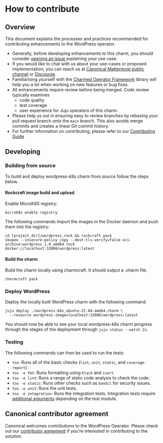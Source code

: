 # How to contribute

## Overview

This document explains the processes and practices recommended for contributing enhancements to the
WordPress operator.

- Generally, before developing enhancements to this charm, you should consider [opening an issue
  ](https://github.com/canonical/wordpress-k8s-operator/issues) explaining your use case.
- If you would like to chat with us about your use-cases or proposed implementation, you can reach
  us at [Canonical Mattermost public channel](https://chat.charmhub.io/charmhub/channels/charm-dev)
  or [Discourse](https://discourse.charmhub.io/).
- Familiarising yourself with the [Charmed Operator Framework](https://juju.is/docs/sdk) library
  will help you a lot when working on new features or bug fixes.
- All enhancements require review before being merged. Code review typically examines
  - code quality
  - test coverage
  - user experience for Juju operators of this charm.
- Please help us out in ensuring easy to review branches by rebasing your pull request branch onto
  the `main` branch. This also avoids merge commits and creates a linear Git commit history.
- For further information on contributing, please refer to our
  [Contributing Guide](https://github.com/canonical/is-charms-contributing-guide)

## Developing

### Building from source

To build and deploy wordpress-k8s charm from source follow the steps below.

#### Rockcraft image build and upload

Enable MicroK8S registry:

    microk8s enable registry

The following commands import the images in the Docker daemon and push them into
the registry:

    cd [project_dir]/wordpress_rock && rockcraft pack
    skopeo --insecure-policy copy --dest-tls-verify=false oci-archive:wordpress_1.0_amd64.rock docker://localhost:32000/wordpress:latest

#### Build the charm

Build the charm locally using charmcraft. It should output a .charm file.

```
charmcraft pack
```

### Deploy WordPress

Deploy the locally built WordPress charm with the following command.

```
juju deploy ./wordpress-k8s_ubuntu-22.04-amd64.charm \
  --resource wordpress-image=localhost:32000/wordpress:latest
```

You should now be able to see your local wordpress-k8s charm progress through the stages of the
deployment through `juju status --watch 2s`.

### Testing

The following commands can then be used to run the tests:

- `tox`: Runs all of the basic checks (`lint`, `unit`, `static`, and `coverage-report`).
- `tox -e fmt`: Runs formatting using `black` and `isort`.
- `tox -e lint`: Runs a range of static code analysis to check the code.
- `tox -e static`: Runs other checks such as `bandit` for security issues.
- `tox -e unit`: Runs the unit tests.
- `tox -e integration`: Runs the integration tests. Integration tests require
  [additional arguments](https://github.com/canonical/wordpress-k8s-operator/blob/main/tests/conftest.py)
  depending on the test module.

## Canonical contributor agreement

Canonical welcomes contributions to the WordPress Operator. Please check out our
[contributor agreement](https://ubuntu.com/legal/contributors) if you're interested in contributing
to the solution.